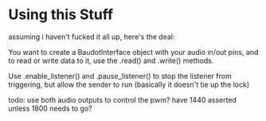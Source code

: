 # Using this Stuff

assuming i haven't fucked it all up, here's the deal:

You want to create a BaudotInterface object with your audio in/out pins, and to read or write data to it, use the .read() and .write() methods. 

Use .enable_listener() and .pause_listener() to stop the listener from triggering, but allow the sender to run (basically it doesn't tie up the lock)



todo:
 use both audio outputs to control the pwm? have 1440 asserted unless 1800 needs to go?
 